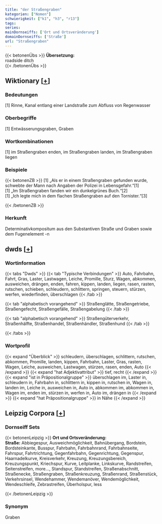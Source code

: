 ```yaml
---
title: "der Straßengraben"
kategorien: ["Nomen"]
schwierigkeit: ["k1", "h3", "r13"]
tags:
series:
mainDornseiffs: ['Ort und Ortsveränderung']
domainDornseiffs: ['Straße']
url: "Straßengraben"
---
```


{{< betonenÜbs >}}
**Übersetzung:**  
roadside ditch  
{{< /betonenÜbs >}}

## Wiktionary [[+](https://de.wiktionary.org/wiki/Straßengraben)]

### Bedeutungen
[1] Rinne, Kanal entlang einer Landstraße zum Abfluss von Regenwasser  

### Oberbegriffe
[1] Entwässerungsgraben, Graben  

### Wortkombinationen
[1] im Straßengraben enden, im Straßengraben landen, im Straßengraben liegen  

### Beispiele
{{< betonenZB >}}
[1] „Als er in einem Straßengraben gefunden wurde, schwebte der Mann nach Angaben der Polizei in Lebensgefahr.“[1]  
[1] „Im Straßengraben fanden wir ein dunkelgrünes Buch.“[2]  
[1] „Ich legte mich in dem flachen Straßengraben auf den Tornister.“[3]  

{{< /betonenZB >}}
### Herkunft
Determinativkompositum aus den Substantiven Straße und Graben sowie dem Fugenelement -n  



## dwds [[+](https://www.dwds.de/wb/Straßengraben)]

### Wortinformation
{{< tabs "Dwds" >}}
{{< tab "Typische Verbindungen" >}}
Auto, Fahrbahn, Fahrt, Gras, Laster, Lastwagen, Leiche, Promille, Sturz, Wagen, abkommen, ausweichen, drängen, enden, fahren, kippen, landen, liegen, rasen, rasten, rutschen, schieben, schleudern, schlittern, springen, steuern, stürzen, werfen, wiederfinden, überschlagen
{{< /tab >}}

{{< tab "alphabetisch vorangehend" >}}
Straßenglätte, Straßengetriebe, Straßengefecht, Straßengefälle, Straßengabelung
{{< /tab >}}

{{< tab "alphabetisch vorangehend" >}}
Straßengüterverkehr, Straßenhälfte, Straßenhandel, Straßenhändler, Straßenhund
{{< /tab >}}

{{< /tabs >}}

### Wortprofil
{{< expand "Überblick" >}} schleudern, überschlagen, schlittern, rutschen, abkommen, Promille, landen, kippen, Fahrbahn, Laster, Gras, rasten, Wagen, Leiche, ausweichen, Lastwagen, stürzen, rasen, enden, Auto {{< /expand >}}
{{< expand "hat Adjektivattribut" >}} tief, recht {{< /expand >}}
{{< expand "ist in Präpositionalgruppe" >}} überschlagen im, Laster in, schleudern in, Fahrbahn in, schlittern in, kippen in, rutschen in, Wagen in, landen im, Leiche in, ausweichen in, Auto in, abkommen im, abkommen in, Wagen im, enden im, stürzen in, werfen in, Auto im, drängen in {{< /expand >}}
{{< expand "hat Präpositionalgruppe" >}} in Nähe {{< /expand >}}

## Leipzig Corpora [[+](https://corpora.uni-leipzig.de/en/res?word=Straßengraben&corpusId=deu_newscrawl-public_2018)]

### Dornseiff Sets
{{< betonenLeipzig >}}
**Ort und Ortsveränderung:**  
**Straße:** Abbiegespur, Ausweichmöglichkeit, Bahnübergang, Bordstein, Bordsteinkante, Busspur, Fahrbahn, Fahrbahnrand, Fahrbahnseite, Fahrspur, Fahrtrichtung, Gegenfahrbahn, Gegenrichtung, Gegenspur, Haarnadelkurve, Kreisverkehr, Kreuzung, Kreuzungsbereich, Kreuzungspunkt, Kriechspur, Kurve, Leitplanke, Linkskurve, Randstreifen, Seitenstreifen, more..., Standspur, Standstreifen, Straßenabschnitt, Straßenecke, Straßengraben, Straßenkreuzung, Straßenrand, Straßenstück, Verkehrsinsel, Wendehammer, Wendemanöver, Wendemöglichkeit, Wendeschleife, Zebrastreifen, Überholspur, less  

{{< /betonenLeipzig >}}

### Synonym
Graben

